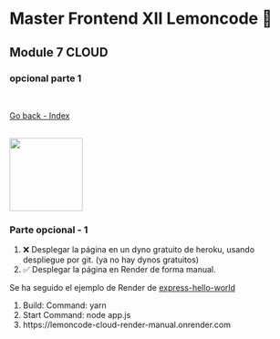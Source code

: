 # Master Frontend XII Lemoncode 🍋

## Module 7 CLOUD

### opcional parte 1

<br>

[Go back - Index](https://github.com/MiguelJiRo/Master-Frontend-XII-Lemoncode)

<br>

<img align="center" src="https://media.giphy.com/media/7j2hfyeVcDtf2/giphy.gif" width="128px">

<br>

### Parte opcional - 1

<ol>
    <li>❌ Desplegar la página en un dyno gratuito de heroku, usando despliegue por git. (ya no hay dynos gratuitos)</li>
    <li>✅ Desplegar la página en Render de forma manual.</li>
</ol>

Se ha seguido el ejemplo de Render de [express-hello-world](https://github.com/render-examples/express-hello-world)

<ol>
    <li>Build: Command: yarn</li>
    <li>Start Command: node app.js</li>
    <li>https://lemoncode-cloud-render-manual.onrender.com</li>
<ol>

<br>
